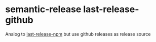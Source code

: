 # semantic-release last-release-github

Analog to [last-release-npm](https://github.com/semantic-release/last-release-npm) but use github releases as release source
